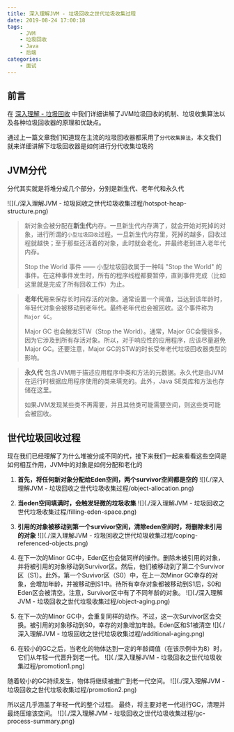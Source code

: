 ```yaml
---
title: 深入理解JVM - 垃圾回收之世代垃圾收集过程
date: 2019-08-24 17:00:18
tags:
	- JVM
	- 垃圾回收
	- Java
	- 后端
categories:
	- 面试
---
```


## 前言

在 [深入理解 - 垃圾回收](https://binchencoder.github.io/2019/08/23/%E6%B7%B1%E5%85%A5%E7%90%86%E8%A7%A3JVM%20-%20%E5%9E%83%E5%9C%BE%E5%9B%9E%E6%94%B6/) 中我们详细讲解了JVM垃圾回收的机制、垃圾收集算法以及各种垃圾回收器的原理和优缺点。

通过上一篇文章我们知道现在主流的垃圾回收器都采用了`分代收集算法`，本文我们就来详细讲解下垃圾回收器是如何进行分代收集垃圾的

## JVM分代

分代其实就是将堆分成几个部分，分别是新生代、老年代和永久代

![](./深入理解JVM - 垃圾回收之世代垃圾收集过程/hotspot-heap-structure.png)

> 新对象会被分配在**新生代**内存。一旦新生代内存满了，就会开始对死掉的对象，进行所谓的`小型垃圾回收`过程。一旦新生代内存里，死掉的越多，回收过程就越快；至于那些还活着的对象，此时就会老化，并最终老到进入老年代内存。
> 
> Stop the World 事件 —— 小型垃圾回收属于一种叫 "Stop the World" 的事件。在这种事件发生时，所有的程序线程都要暂停，直到事件完成（比如这里就是完成了所有回收工作）为止。

> **老年代**用来保存长时间存活的对象。通常设置一个阈值，当达到该年龄时，年轻代对象会被移动到老年代。最终老年代也会被回收。这个事件称为`Major GC`。
> 
> Major GC 也会触发STW（Stop the World）。通常，Major GC会慢很多，因为它涉及到所有存活对象。所以，对于响应性的应用程序，应该尽量避免Major GC。还要注意，Major GC的STW的时长受年老代垃圾回收器类型的影响。

> **永久代** 包含JVM用于描述应用程序中类和方法的元数据。永久代是由JVM在运行时根据应用程序使用的类来填充的。此外，Java SE类库和方法也存储在这里。
> 
> 如果JVM发现某些类不再需要，并且其他类可能需要空间，则这些类可能会被回收。


## 世代垃圾回收过程

现在我们已经理解了为什么堆被分成不同的代，接下来我们一起来看看这些空间是如何相互作用，JVM中的对象是如何分配和老化的

1. **首先，将任何新对象分配给Eden空间，两个survivor空间都是空的**
![](./深入理解JVM - 垃圾回收之世代垃圾收集过程/object-allocation.png)

2. **当eden空间填满时，会触发轻微的垃圾收集**
![](./深入理解JVM - 垃圾回收之世代垃圾收集过程/filling-eden-space.png)

3. **引用的对象被移动到第一个survivor空间，清除eden空间时，将删除未引用的对象**
![](./深入理解JVM - 垃圾回收之世代垃圾收集过程/coping-referenced-objects.png)

4. 在下一次的Minor GC中，Eden区也会做同样的操作。删除未被引用的对象，并将被引用的对象移动到Survivor区。然后，他们被移动到了第二个Survivor区（S1）。此外，第一个Suvivor区（S0）中，在上一次Minor GC幸存的对象，会增加年龄，并被移动到S1中。待所有幸存对象都被移动到S1后，S0和Eden区会被清空。注意，Survivor区中有了不同年龄的对象。
![](./深入理解JVM - 垃圾回收之世代垃圾收集过程/object-aging.png)

5. 在下一次的Minor GC中，会重复同样的动作。不过，这一次Survivor区会交换。被引用的对象移动到S0，幸存的对象增加年龄。Eden区和S1被清空
![](./深入理解JVM - 垃圾回收之世代垃圾收集过程/additional-aging.png)

6. 在较小的GC之后，当老化的物体达到一定的年龄阈值（在该示例中为8）时，它们从年轻一代晋升到老一代。
![](./深入理解JVM - 垃圾回收之世代垃圾收集过程/promotion1.png)

随着较小的GC持续发生，物体将继续被推广到老一代空间。
![](./深入理解JVM - 垃圾回收之世代垃圾收集过程/promotion2.png)

所以这几乎涵盖了年轻一代的整个过程。 最终，将主要对老一代进行GC，清理并最终压缩该空间。
![](./深入理解JVM - 垃圾回收之世代垃圾收集过程/gc-process-summary.png)